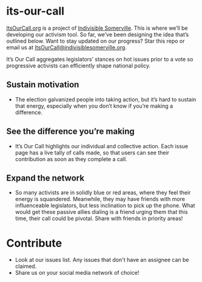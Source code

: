 # its-our-call

[ItsOurCall.org](ItsOurCall.org) is a project of [Indivisible Somerville](indivisiblesomerville.org). This is where we’ll be developing our activism tool. So far, we’ve been designing the idea that’s outlined below. Want to stay updated on our progress? Star this repo or email us at [ItsOurCall@indivisiblesomerville.org](mailto:ItsOurCall@indivisiblesomerville.org).

It’s Our Call aggregates legislators’ stances on hot issues prior to a vote so progressive activists can efficiently shape national policy.

## Sustain motivation
  * The election galvanized people into taking action, but it’s hard to sustain that energy, especially when you don’t know if you’re making a difference.

## See the difference you’re making
  * It’s Our Call highlights our individual and collective action. Each issue page has a live tally of calls made, so that users can see their contribution as soon as they complete a call. 

## Expand the network
  * So many activists are in solidly blue or red areas, where they feel their energy is squandered. Meanwhile, they may have friends with more influenceable legislators, but less inclination to pick up the phone. What would get these passive allies dialing is a friend urging them that this time, their call could be pivotal. Share with friends in priority areas!

# Contribute
  * Look at our issues list. Any issues that don't have an assignee can be claimed.
  * Share us on your social media network of choice!
